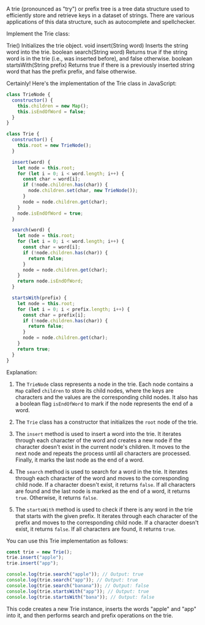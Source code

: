 A trie (pronounced as "try") or prefix tree is a tree data structure used to efficiently store and retrieve keys in a dataset of strings. There are various applications of this data structure, such as autocomplete and spellchecker.

Implement the Trie class:

Trie() Initializes the trie object.
void insert(String word) Inserts the string word into the trie.
boolean search(String word) Returns true if the string word is in the trie (i.e., was inserted before), and false otherwise.
boolean startsWith(String prefix) Returns true if there is a previously inserted string word that has the prefix prefix, and false otherwise.

Certainly! Here's the implementation of the Trie class in JavaScript:

```javascript
class TrieNode {
  constructor() {
    this.children = new Map();
    this.isEndOfWord = false;
  }
}

class Trie {
  constructor() {
    this.root = new TrieNode();
  }

  insert(word) {
    let node = this.root;
    for (let i = 0; i < word.length; i++) {
      const char = word[i];
      if (!node.children.has(char)) {
        node.children.set(char, new TrieNode());
      }
      node = node.children.get(char);
    }
    node.isEndOfWord = true;
  }

  search(word) {
    let node = this.root;
    for (let i = 0; i < word.length; i++) {
      const char = word[i];
      if (!node.children.has(char)) {
        return false;
      }
      node = node.children.get(char);
    }
    return node.isEndOfWord;
  }

  startsWith(prefix) {
    let node = this.root;
    for (let i = 0; i < prefix.length; i++) {
      const char = prefix[i];
      if (!node.children.has(char)) {
        return false;
      }
      node = node.children.get(char);
    }
    return true;
  }
}
```

Explanation:

1. The `TrieNode` class represents a node in the trie. Each node contains a `Map` called `children` to store its child nodes, where the keys are characters and the values are the corresponding child nodes. It also has a boolean flag `isEndOfWord` to mark if the node represents the end of a word.

2. The `Trie` class has a constructor that initializes the `root` node of the trie.

3. The `insert` method is used to insert a word into the trie. It iterates through each character of the word and creates a new node if the character doesn't exist in the current node's children. It moves to the next node and repeats the process until all characters are processed. Finally, it marks the last node as the end of a word.

4. The `search` method is used to search for a word in the trie. It iterates through each character of the word and moves to the corresponding child node. If a character doesn't exist, it returns `false`. If all characters are found and the last node is marked as the end of a word, it returns `true`. Otherwise, it returns `false`.

5. The `startsWith` method is used to check if there is any word in the trie that starts with the given prefix. It iterates through each character of the prefix and moves to the corresponding child node. If a character doesn't exist, it returns `false`. If all characters are found, it returns `true`.

You can use this Trie implementation as follows:

```javascript
const trie = new Trie();
trie.insert("apple");
trie.insert("app");

console.log(trie.search("apple")); // Output: true
console.log(trie.search("app")); // Output: true
console.log(trie.search("banana")); // Output: false
console.log(trie.startsWith("app")); // Output: true
console.log(trie.startsWith("bana")); // Output: false
```

This code creates a new Trie instance, inserts the words "apple" and "app" into it, and then performs search and prefix operations on the trie.
